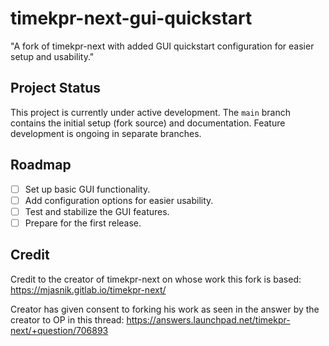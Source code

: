 # timekpr-next-gui-quickstart

"A fork of timekpr-next with added GUI quickstart configuration for easier setup and usability."

## Project Status
This project is currently under active development. The `main` branch contains the initial setup (fork source) and documentation. Feature development is ongoing in separate branches.

## Roadmap
- [ ] Set up basic GUI functionality.
- [ ] Add configuration options for easier usability.
- [ ] Test and stabilize the GUI features.
- [ ] Prepare for the first release.

## Credit
Credit to the creator of timekpr-next on whose work this fork is based:
https://mjasnik.gitlab.io/timekpr-next/

Creator has given consent to forking his work as seen in the answer by the creator to OP in this thread:
https://answers.launchpad.net/timekpr-next/+question/706893
